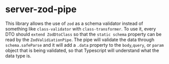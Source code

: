 # server-zod-pipe

This library allows the use of `zod` as a schema validator instead of something
like `class-validator` with `class-transformer`. To use it, every DTO should
`extend ZodDtoClass` so that the `static schema` property can be read by the
`ZodValidiationPipe`. The pipe will validate the data through `schema.safeParse`
and it will add a `.data` property to the `body`,`query`, or `param` object that
is being validated, so that Typescript will understand what the data type is.
